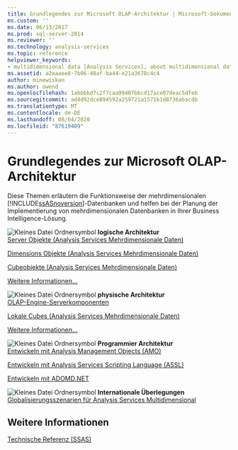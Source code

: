 ```yaml
---
title: Grundlegendes zur Microsoft OLAP-Architektur | Microsoft-Dokumentation
ms.custom: ''
ms.date: 06/13/2017
ms.prod: sql-server-2014
ms.reviewer: ''
ms.technology: analysis-services
ms.topic: reference
helpviewer_keywords:
- multidimensional data [Analysis Services], about multidimensional data
ms.assetid: a2eaaee8-7b06-48af-ba44-e21a3678c4c4
author: minewiskan
ms.author: owend
ms.openlocfilehash: 1abbbbd7c2f7caa99407bbcd17ace07deac5dfeb
ms.sourcegitcommit: ad4d92dce894592a259721a1571b1d8736abacdb
ms.translationtype: MT
ms.contentlocale: de-DE
ms.lasthandoff: 08/04/2020
ms.locfileid: "87619409"
---
```

# <a name="understanding-microsoft-olap-architecture"></a>Grundlegendes zur Microsoft OLAP-Architektur
  Diese Themen erläutern die Funktionsweise der mehrdimensionalen [!INCLUDE[ssASnoversion](../../../includes/ssasnoversion-md.md)]-Datenbanken und helfen bei der Planung der Implementierung von mehrdimensionalen Datenbanken in Ihrer Business Intelligence-Lösung.  
  
 ![Kleines Datei Ordnersymbol](../../../integration-services/media/filefolder-small.gif "Kleines Dateiordnersymbol") **logische Architektur**  
 [Server Objekte &#40;Analysis Services Mehrdimensionale Daten&#41;](../olap-logical/server-objects-analysis-services-multidimensional-data.md)  
  
 [Dimensions Objekte &#40;Analysis Services Mehrdimensionale Daten&#41;](../../multidimensional-models-olap-logical-dimension-objects/dimension-objects-analysis-services-multidimensional-data.md)  
  
 [Cubeobjekte &#40;Analysis Services Mehrdimensionale Daten&#41;](../../multidimensional-models-olap-logical-cube-objects/cube-objects-analysis-services-multidimensional-data.md)  
  
 [Weitere Informationen...](../olap-logical/understanding-microsoft-olap-logical-architecture.md)  
  
 ![Kleines Datei Ordnersymbol](../../../integration-services/media/filefolder-small.gif "Kleines Dateiordnersymbol") **physische Architektur**  
 [OLAP-Engine-Serverkomponenten](olap-engine-server-components.md)  
  
 [Lokale Cubes &#40;Analysis Services Mehrdimensionale Daten&#41;](local-cubes-analysis-services-multidimensional-data.md)  
  
 [Weitere Informationen...](understanding-microsoft-olap-physical-architecture.md)  
  
 ![Kleines Datei Ordnersymbol](../../../integration-services/media/filefolder-small.gif "Kleines Dateiordnersymbol") **Programmier Architektur**  
 [Entwickeln mit Analysis Management Objects &#40;AMO&#41;](https://docs.microsoft.com/bi-reference/amo/developing-with-analysis-management-objects-amo)  
  
 [Entwickeln mit Analysis Services Scripting Language &#40;ASSL&#41;](../scripting-language-assl/developing-with-analysis-services-scripting-language-assl.md)  
  
 [Entwickeln mit ADOMD.NET](https://docs.microsoft.com/bi-reference/adomd/developing-with-adomd-net)  
  
 ![Kleines Datei Ordnersymbol](../../../integration-services/media/filefolder-small.gif "Kleines Dateiordnersymbol") **Internationale Überlegungen**  
 [Globalisierungsszenarien für Analysis Services Multidimensional](../../globalization-scenarios-for-analysis-services-multiidimensional.md)  
  
## <a name="see-also"></a>Weitere Informationen  
 [Technische Referenz &#40;SSAS&#41;](../../powershell/technical-reference-ssas.md)  
  
  
